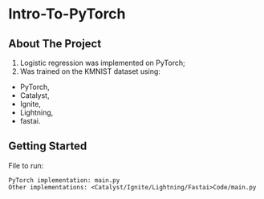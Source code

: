 # Intro-To-PyTorch


## About The Project

1) Logistic regression was implemented on PyTorch;
2) Was trained on the KMNIST dataset using:

- PyTorch,
- Catalyst,
- Ignite,
- Lightning,
- fastai.


## Getting Started

File to run:

    PyTorch implementation: main.py
    Other implementations: <Catalyst/Ignite/Lightning/Fastai>Code/main.py
